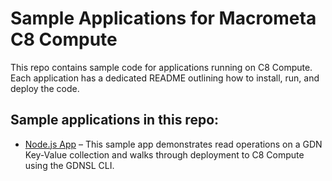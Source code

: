 # Sample Applications for Macrometa C8 Compute

This repo contains sample code for applications running on C8 Compute. Each application has a dedicated README outlining how to install, run, and deploy the code.

## Sample applications in this repo:

- [Node.js App](https://github.com/Macrometacorp/compute-samples/blob/master/sample-node-app/README.md) – This sample app demonstrates read operations on a GDN Key-Value collection and walks through deployment to C8 Compute using the GDNSL CLI.